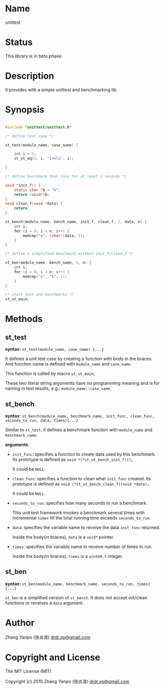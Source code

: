 #   Name

unittest

#   Status

This library is in beta phase.

#   Description

It provides with a simple unittest and benchmarking lib.

#   Synopsis


```c

#include "unittest/unittest.h"

/* define test case */

st_test(module_name, case_name) {

    int i = 1;
    st_ut_eq(1, i, "i=%lu", i);

}

/* define benchmark that runs for at least 2 seconds */

void *init_f() {
    static char *b = "b";
    return (void*)b;
}
void clean_f(void *data) {
    return;
}

st_bench(module_name, bench_name, init_f, clean_f, 2, data, n) {
    int i;
    for (i = 0; i < n; i++) {
        memcmp("a", (char*)data, 1);
    }
}

/* define a simplified benchmark without init_f/clean_f */

st_ben(module_name, bench_name, 2, n) {
    int i;
    for (i = 0; i < n; i++) {
        memcmp("a", "b", 1);
    }
}

/* start test and benchmarks */
st_ut_main;
```

#   Methods

##  st_test

**syntax**:
`st_test(module_name, case_name) {...}`

It defines a unit test case by creating a function with body in the braces.
And function name is defined with `module_name` and `case_name`.

This function is called by macro `st_ut_main`;

These two literal string arguments have no programming meaning and is for naming
in test results, e.g.: `module_name::case_name`.


##  st_bench

**syntax**:
`st_bench(module_name, benchmark_name, init_func, clean_func, seconds_to_run, data, times){...}`

Similar to `st_test`, it defines a benchmark function with `module_name` and
`benchmark_name`.


**arguments**:

-   `init_func`:
    specifies a function to create data used by this benchmark.
    Its prototype is defined as `void *(*st_ut_bench_init_f)();`

    It could be `NULL`.

-   `clean_func`:
    specifies a function to clean what `init_func` created.
    Its prototype is defined as `void (*st_ut_bench_clean_f)(void *data);`

    It could be `NULL`.

-   `seconds_to_run`:
    specifies how many seconds to run a benchmark.

    This unit test framework invokes a benchmark several times with incremental
    `times` till the total running time exceeds `seconds_to_run`.

-   `data`:
    specifies the variable name to receive the data `init_func` returned.

    Inside the body(in braces), `data` is a `void*` pointer.

-   `times`:
    specifies the variable name to receive number of times to run.

    Inside the body(in braces), `times` is a `uint64_t` integer.


##  st_ben

**syntax**:
`st_ben(module_name, benchmark_name, seconds_to_run, times){...}`

`st_ben` is a simplified version of `st_bench`.
It does not accept init/clean functions or receives a `data` argument.



#   Author

Zhang Yanpo (张炎泼) <drdr.xp@gmail.com>

#   Copyright and License

The MIT License (MIT)

Copyright (c) 2015 Zhang Yanpo (张炎泼) <drdr.xp@gmail.com>
